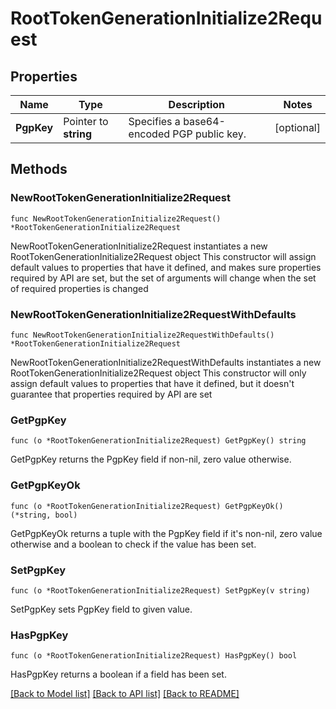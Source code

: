 # RootTokenGenerationInitialize2Request


## Properties

Name | Type | Description | Notes
------------ | ------------- | ------------- | -------------
**PgpKey** | Pointer to **string** | Specifies a base64-encoded PGP public key. | [optional] 



## Methods


### NewRootTokenGenerationInitialize2Request

`func NewRootTokenGenerationInitialize2Request() *RootTokenGenerationInitialize2Request`

NewRootTokenGenerationInitialize2Request instantiates a new RootTokenGenerationInitialize2Request object
This constructor will assign default values to properties that have it defined,
and makes sure properties required by API are set, but the set of arguments
will change when the set of required properties is changed

### NewRootTokenGenerationInitialize2RequestWithDefaults

`func NewRootTokenGenerationInitialize2RequestWithDefaults() *RootTokenGenerationInitialize2Request`

NewRootTokenGenerationInitialize2RequestWithDefaults instantiates a new RootTokenGenerationInitialize2Request object
This constructor will only assign default values to properties that have it defined,
but it doesn't guarantee that properties required by API are set


### GetPgpKey

`func (o *RootTokenGenerationInitialize2Request) GetPgpKey() string`

GetPgpKey returns the PgpKey field if non-nil, zero value otherwise.

### GetPgpKeyOk

`func (o *RootTokenGenerationInitialize2Request) GetPgpKeyOk() (*string, bool)`

GetPgpKeyOk returns a tuple with the PgpKey field if it's non-nil, zero value otherwise
and a boolean to check if the value has been set.

### SetPgpKey

`func (o *RootTokenGenerationInitialize2Request) SetPgpKey(v string)`

SetPgpKey sets PgpKey field to given value.


### HasPgpKey

`func (o *RootTokenGenerationInitialize2Request) HasPgpKey() bool`

HasPgpKey returns a boolean if a field has been set.









[[Back to Model list]](../README.md#documentation-for-models) [[Back to API list]](../README.md#documentation-for-api-endpoints) [[Back to README]](../README.md)


